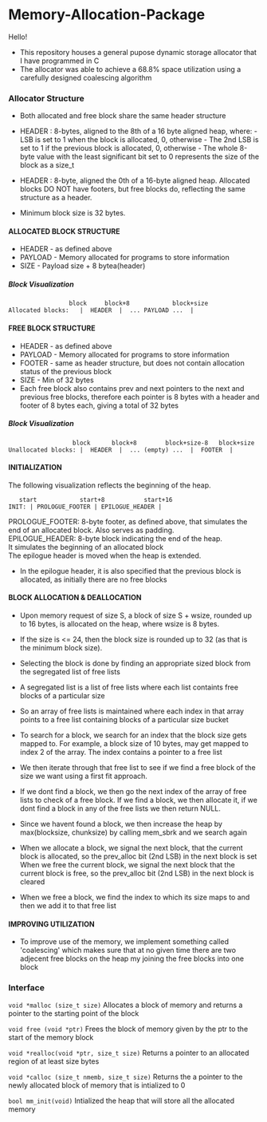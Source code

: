 # Memory-Allocation-Package

Hello!

- This repository houses a general pupose dynamic storage allocator that I have programmed in C
- The allocator was able to achieve a 68.8% space utilization using a carefully designed coalescing algorithm

### Allocator Structure
- Both allocated and free block share the same header structure
- HEADER : 8-bytes, aligned to the 8th of a 16 byte aligned heap, where:
         - LSB is set to 1 when the block is allocated,
           0, otherwise
         - The 2nd LSB is set to 1 if the previous block is allocated,
           0, otherwise
         - The whole 8-byte value with the least significant bit set to 
           0 represents the size of the block as a size_t 

- HEADER : 8-byte, aligned the 0th of a 16-byte aligned heap. Allocated 
         blocks DO NOT have footers, but free blocks do, reflecting 
         the same structure as a header.

- Minimum block size is 32 bytes.

#### ALLOCATED BLOCK STRUCTURE
- HEADER - as defined above
- PAYLOAD - Memory allocated for programs to store information
- SIZE - Payload size + 8 bytea(header)

##### Block Visualization
```
                 block     block+8            block+size  
Allocated blocks:   |  HEADER  |  ... PAYLOAD ...  | 
```

#### FREE BLOCK STRUCTURE
- HEADER - as defined above
- PAYLOAD - Memory allocated for programs to store information
- FOOTER - same as header structure, but does not contain allocation 
         status of the previous block
- SIZE - Min of 32 bytes
- Each free block also contains prev and next pointers to the next 
  and previous free blocks, therefore each pointer is 8 bytes with 
  a header and footer of 8 bytes each, giving a total of 32 bytes

##### Block Visualization 
```
                  block      block+8        block+size-8   block+size    
Unallocated blocks: |  HEADER  |  ... (empty) ...  |  FOOTER  | 
```

#### INITIALIZATION                                                 

The following visualization reflects the beginning of the heap.
```
   start            start+8           start+16                           
INIT: | PROLOGUE_FOOTER | EPILOGUE_HEADER |   
```
PROLOGUE_FOOTER: 8-byte footer, as defined above, that simulates the      
                 end of an allocated block. Also serves as padding.      
EPILOGUE_HEADER: 8-byte block indicating the end of the heap.             
                It simulates the beginning of an allocated block         
                The epilogue header is moved when the heap is extended. 

- In the epilogue header, it is also specified that the previous block is 
 allocated, as initially there are no free blocks 

 #### BLOCK ALLOCATION & DEALLOCATION                                                

- Upon memory request of size S, a block of size S + wsize, rounded up 
 to 16 bytes, is allocated on the heap, where wsize is 8 bytes.
- If the size is <= 24, then the block size is rounded up to 32 
(as that is the minimum block size). 
- Selecting the block is done by finding an appropriate sized block from 
 the segregated list of free lists 
- A segregated list is a list of free lists where each list containts 
 free blocks of a particular size 
- So an array of free lists is maintained where each index in that array
 points to a free list containing blocks of a particular size bucket
- To search for a block, we search for an index that the block size gets 
 mapped to. For example, a block size of 10 bytes, may get mapped to 
 index 2 of the array. The index contains a pointer to a free list
- We then iterate through that free list to see if we find a free block 
 of the size we want using a first fit approach.
- If we dont find a block, we then go the next index of the array of 
 free lists to check of a free block. If we find a block, we then 
 allocate it, if we dont find a block in any of the free lists we 
 then return NULL.
- Since we havent found a block, we then increase the heap by 
 max(blocksize, chunksize) by calling mem_sbrk and we search again

- When we allocate a block, we signal the next block, that the current 
 block is allocated, so the prev_alloc bit (2nd LSB) in the next block 
 is set When we free the current block, we signal the next block that 
 the current block is free, so the prev_alloc bit (2nd LSB) in the next 
 block is cleared
- When we free a block, we find the index to which its size maps to and
then we add it to that free list

#### IMPROVING UTILIZATION  
- To improve use of the memory, we implement something called 'coalescing'
 which makes sure that at no given time there are two adjecent free blocks
 on the heap my joining the free blocks into one block


### Interface 

```void *malloc (size_t size)```
Allocates a block of memory and returns a pointer to the starting point of the block

```void free (void *ptr)``` 
Frees the block of memory given by the ptr to the start of the memory block

```void *realloc(void *ptr, size_t size)```
Returns a pointer to an allocated region of at least size bytes

```void *calloc (size_t nmemb, size_t size)```
Returns the a pointer to the newly allocated block of memory that is intialized to 0

```bool mm_init(void)```
Intialized the heap that will store all the allocated memory

